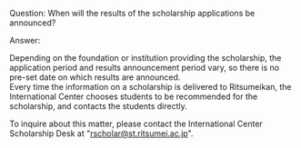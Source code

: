 Question: When will the results of the scholarship applications be announced? 

Answer:

Depending on the foundation or institution providing the scholarship, the application period and results announcement period vary, so there is no pre-set date on which results are announced.  
Every time the information on a scholarship is delivered to Ritsumeikan, the International Center chooses students to be recommended for the scholarship, and contacts the students directly.

To inquire about this matter, please contact the International Center Scholarship Desk at "rscholar@st.ritsumei.ac.jp".